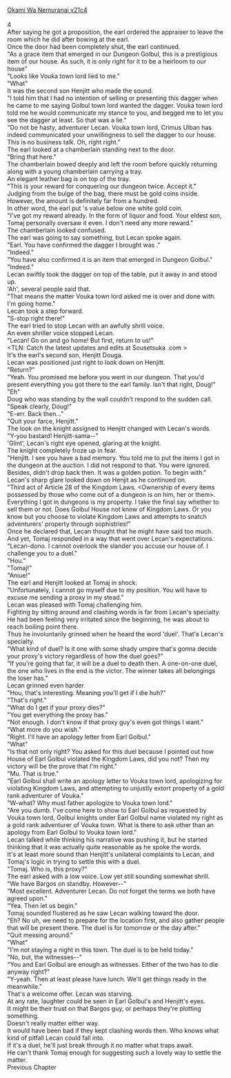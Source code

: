 [Okami Wa Nemuranai v21c4](https://www.sousetsuka.com/2020/06/okami-wa-nemuranai-214.html)
<br/><br/>
4<br/>
After saying he got a proposition, the earl ordered the appraiser to leave the room which he did after bowing at the earl.<br/>
Once the door had been completely shut, the earl continued.<br/>
"As a grace item that emerged in our Dungeon Golbul, this <Dagger of Harut> is a prestigious item of our house. As such, it is only right for it to be a heirloom to our house"<br/>
"Looks like Vouka town lord lied to me."<br/>
"What"<br/>
It was the second son Henjitt who made the sound.<br/>
"I told him that I had no intention of selling or presenting this dagger when he came to me saying Golbul town lord wanted the dagger. Vouka town lord told me he would communicate my stance to you, and begged me to let you see the dagger at least. So that was a lie."<br/>
"Do not be hasty, adventurer Lecan. Vouka town lord, Crimus Ulban has indeed communicated your unwillingness to sell the dagger to our house. This is no business talk. Oh, right right."<br/>
The earl looked at a chamberlain standing next to the door.<br/>
"Bring that here."<br/>
The chamberlain bowed deeply and left the room before quickly returning along with a young chamberlain carrying a tray.<br/>
An elegant leather bag is on top of the tray.<br/>
"This is your reward for conquering our dungeon twice. Accept it."<br/>
Judging from the bulge of the bag, there must be gold coins inside.<br/>
However, the amount is definitely far from a hundred.<br/>
In other word, the earl put <Dagger of Harut>'s value below one white gold coin.<br/>
"I've got my reward already. In the form of liquor and food. Your eldest son, Tomaj personally oversaw it even. I don't need any more reward."<br/>
The chamberlain looked confused.<br/>
The earl was going to say something, but Lecan spoke again.<br/>
"Earl. You have confirmed the dagger I brought was <Dagger of Harut>."<br/>
"Indeed."<br/>
"You have also confirmed it is an item that emerged in Dungeon Golbul."<br/>
"Indeed."<br/>
Lecan swiftly took the dagger on top of the table, put it away in <Storage> and stood up.<br/>
'Ah', several people said that.<br/>
"That means the matter Vouka town lord asked me is over and done with. I'm going home."<br/>
Lecan took a step forward.<br/>
"S-stop right there!"<br/>
The earl tried to stop Lecan with an awfully shrill voice.<br/>
An even shriller voice stopped Lecan.<br/>
"Lecan! Go on and go home! But first, return <Dagger of Harut> to us!"<br/>
<TLN: Catch the latest updates and edits at Sousetsuka .com ><br/>
It's the earl's second son, Henjitt Douga.<br/>
Lecan was positioned just right to look down on Henjitt.<br/>
"Return?"<br/>
"Yeah. You promised me before you went in our dungeon. That you'd present everything you got there to the earl family. Isn't that right, Doug!"<br/>
"Eh"<br/>
Doug who was standing by the wall couldn't respond to the sudden call.<br/>
"Speak clearly, Doug!"<br/>
"E-err. Back then..."<br/>
"Quit your farce, Henjitt."<br/>
The look on the knight assigned to Henjitt changed with Lecan's words.<br/>
"Y-you bastard! Henjitt-sama--"<br/>
'Glint', Lecan's right eye opened, glaring at the knight.<br/>
The knight completely froze up in fear.<br/>
"Henjitt. I see you have a bad memory. You told me to put the items I got in the dungeon at the auction. I did not respond to that. You were ignored. Besides, <Dagger of Harut> didn't drop back then. It was a golden potion. To begin with."<br/>
Lecan's sharp glare looked down on Henjit as he continued on.<br/>
"Third act of Article 28 of the Kingdom Laws. <Ownership of every items possessed by those who come out of a dungeon is on him, her or them>. Everything I got in dungeons is my property. I take the final say whether to sell them or not. Does Golbul House not know of Kingdom Laws. Or you know but you choose to violate Kingdom Laws and attempts to snatch adventurers' property through sophistries!"<br/>
Once he declared that, Lecan thought that he might have said too much. And yet, Tomaj responded in a way that went over Lecan's expectations.<br/>
"Lecan-dono. I cannot overlook the slander you accuse our house of. I challenge you to a duel."<br/>
"Hou."<br/>
"Tomaj!"<br/>
"Aniue!"<br/>
The earl and Henjitt looked at Tomaj in shock.<br/>
"Unfortunately, I cannot go myself due to my position. You will have to excuse me sending a proxy in my stead."<br/>
Lecan was pleased with Tomaj challenging him.<br/>
Fighting by sitting around and clashing words is far from Lecan's specialty. He had been feeling very irritated since the beginning, he was about to reach boiling point there.<br/>
Thus he involuntarily grinned when he heard the word 'duel'. That's Lecan's specialty.<br/>
"What kind of duel? Is it one with some shady umpire that's gonna decide your proxy's victory regardless of how the duel goes?"<br/>
"If you're going that far, it will be a duel to death then. A one-on-one duel, the one who lives in the end is the victor. The winner takes all belongings the loser has."<br/>
Lecan grinned even harder.<br/>
"Hou, that's interesting. Meaning you'll get <Dagger of Harut> if I die huh?"<br/>
"That's right."<br/>
"What do I get if your proxy dies?"<br/>
"You get everything the proxy has."<br/>
"Not enough. I don't know if that proxy guy's even got things I want."<br/>
"What more do you wish."<br/>
"Right. I'll have an apology letter from Earl Golbul."<br/>
"What"<br/>
"Is that not only right? You asked for this duel because I pointed out how House of Earl Golbul violated the Kingdom Laws, did you not? Then my victory will be the prove that I'm right."<br/>
"Mu. That is true."<br/>
"Earl Golbul shall write an apology letter to Vouka town lord, apologizing for violating Kingdom Laws, and attempting to unjustly extort property of a gold rank adventurer of Vouka."<br/>
"W-what? Why must father apologize to Vouka town lord."<br/>
"Are you dumb. I've come here to show <Dagger of Harut> to Earl Golbul as requested by Vouka town lord, Golbul knights under Earl Golbul name violated my right as a gold rank adventurer of Vouka town. What is there to ask other than an apology from Earl Golbul to Vouka town lord."<br/>
Lecan talked while thinking his narrative was pushing it, but he started thinking that it was actually quite reasonable as he spoke the words.<br/>
It's at least more sound than Henjitt's unilateral complaints to Lecan, and Tomaj's logic in trying to settle this with a duel.<br/>
"Tomaj. Who is, this proxy?"<br/>
The earl asked with a low voice. Low yet still sounding somewhat shrill.<br/>
"We have Bargos on standby. However--"<br/>
"Most excellent. Adventurer Lecan. Do not forget the terms we both have agreed upon."<br/>
"Yea. Then let us begin."<br/>
Tomaj sounded flustered as he saw Lecan walking toward the door.<br/>
"Eh? No uh, we need to prepare for the location first, and also gather people that will be present there. The duel is for tomorrow or the day after."<br/>
"Quit messing around."<br/>
"What"<br/>
"I'm not staying a night in this town. The duel is to be held today."<br/>
"No, but, the witnesses--"<br/>
"You and Earl Golbul are enough as witnesses. Either of the two has to die anyway right?"<br/>
"Y-yeah. Then at least please have lunch. We'll get things ready in the meanwhile."<br/>
That's a welcome offer. Lecan was starving.<br/>
At any rate, laughter could be seen in Earl Golbul's and Henjitt's eyes.<br/>
It might be their trust on that Bargos guy, or perhaps they're plotting something.<br/>
Doesn't really matter either way.<br/>
It would have been bad if they kept clashing words then. Who knows what kind of pitfall Lecan could fall into.<br/>
If it's a duel, he'll just break through it no matter what traps await.<br/>
He can't thank Tomaj enough for suggesting such a lovely way to settle the matter.<br/>
Previous Chapter<br/>
